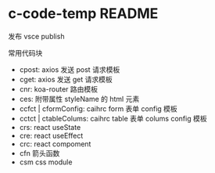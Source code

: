 # c-code-temp README

发布
vsce publish

常用代码块

-   cpost: axios 发送 post 请求模板
-   cget: axios 发送 get 请求模板
-   cnr: koa-router 路由模板
-   ces: 附带属性 styleName 的 html 元素
-   ccfct | cformConfig: caihrc form 表单 config 模板
-   cctct | ctableColums: caihrc table 表单 colums config 模板
-   crs: react useState
-   cre: react useEffect
-   crc: react compoment
-   cfn 箭头函数
-   csm css module
